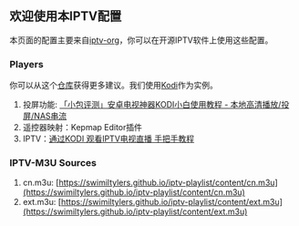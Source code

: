 ## 欢迎使用本IPTV配置

本页面的配置主要来自[iptv-org](https://github.com/iptv-org/)，你可以在开源IPTV软件上使用这些配置。

### Players

你可以从这个[仓库](https://github.com/iptv-org/awesome-iptv)获得更多建议。我们使用[Kodi](https://kodi.tv/)作为实例。

1. 投屏功能: [「小包评测」安卓电视神器KODI小白使用教程 - 本地高清播放/投屏/NAS串流](https://www.bilibili.com/video/BV1bQ4y1X792?t=163.7)
2. 遥控器映射：Kepmap Editor插件
3. IPTV：[通过KODI 观看IPTV电视直播 手把手教程](https://www.bilibili.com/video/BV14U4y1G7bL)

### IPTV-M3U Sources



1. cn.m3u: [https://swimiltylers.github.io/iptv-playlist/content/cn.m3u](https://swimiltylers.github.io/iptv-playlist/content/cn.m3u)
2. ext.m3u: [https://swimiltylers.github.io/iptv-playlist/content/ext.m3u](https://swimiltylers.github.io/iptv-playlist/content/ext.m3u)
